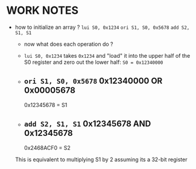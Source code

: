 # WORK NOTES
* how to initialize an array ?
    `lui S0, 0x1234`
    `ori S1, S0, 0x5678`
    `add S2, S1, S1`
    - now what does each operation do ?
    * `lui S0, 0x1234`
        takes `0x1234` and "load" it into the upper half of the S0 register and zero out the lower half:
        `S0 = 0x12340000`
    * `ori S1, S0, 0x5678`
        0x12340000
    OR  0x00005678
        ----------
        0x12345678 = S1

    * `add S2, S1, S1`
        0x12345678
    AND 0x12345678
        ----------
        0x2468ACF0 = S2

    This is equivalent to multiplying S1 by 2 assuming its a 32-bit register
